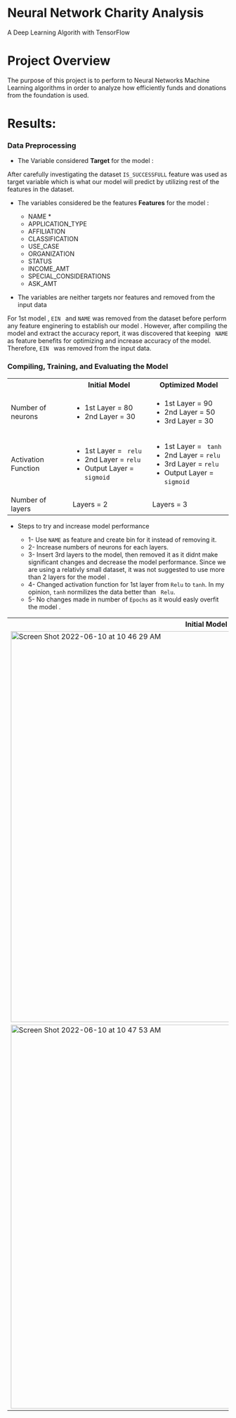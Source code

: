 # Neural Network Charity Analysis

A Deep Learning Algorith with TensorFlow

# Project Overview

The purpose of this project is to perform to Neural Networks Machine Learning algorithms in order to analyze how efficiently funds and donations from the foundation is used.

# Results:

### Data Preprocessing


* The Variable considered <strong> Target</strong> for the model :

After carefully investigating the dataset <code>IS_SUCCESSFULL</code> feature was used as target variable which is what our model will predict by utilizing rest of the features in the dataset. 

* The variables considered be the features <strong> Features</strong> for the model :
  * NAME *
  * APPLICATION_TYPE	
  * AFFILIATION	
  * CLASSIFICATION
  * USE_CASE
  * ORGANIZATION	
  * STATUS	
  * INCOME_AMT
  * SPECIAL_CONSIDERATIONS
  * ASK_AMT	

* The variables are neither targets nor features and removed from the input data

For 1st model , <code>EIN </code> and <code>NAME</code> was removed from the dataset before perform any feature enginering to establish our model .
However, after compiling the model and extract the accuracy report, it was discovered that keeping <code> NAME</code> as feature benefits for optimizing and increase accuracy of the model. 
Therefore, <code>EIN </code> was removed from the input data. 

### Compiling, Training, and Evaluating the Model

<table>
  <tr>
    <th> </th>
    <th> Initial Model  </th>
    <th>Optimized Model </th>
  </tr>
  <tr>
    <td> Number of neurons</td>
    <td> <ul>
        <li>1st Layer = 80</li>
      <li>2nd Layer = 30</li>
         </ul>
   </td>
    <td><ul>
        <li>1st Layer = 90</li>
      <li>2nd Layer = 50</li>
      <li>3rd Layer = 30</li>
       </ul></td>
  </tr>

  <tr>
   <td>Activation Function</td> 
    <td> <ul>
      <li>1st Layer = <code> relu</code></li>
      <li>2nd Layer = <code>relu</code></li>
      <li>Output Layer = <code>sigmoid</code></li>
         </ul>
    <td><ul>
      <li>1st Layer = <code> tanh</code></li>
      <li>2nd Layer = <code>relu</code></li>
       <li>3rd Layer = <code>relu</code></li>
      <li>Output Layer = <code>sigmoid</code></li>
         </ul></td> 
  </tr>
   <tr>
   <td> Number of layers</td> 
    <td>Layers = 2</td> 
    <td>Layers = 3</td> 
  </tr>
</table>

* Steps to try and increase model performance

  * 1- Use <code>NAME</code> as feature and create bin for it instead of removing it.
  * 2- Increase numbers of neurons for each layers. 
  * 3- Insert 3rd layers to the model, then removed it as it didnt make significant changes and decrease the model performance. Since we are using a relativly small dataset, it was not suggested to use more than 2 layers for the model .
  * 4- Changed activation function for 1st layer from <code>Relu</code> to <code>tanh</code>. In my opinion, <code>tanh</code>  normilizes the data better than <code> Relu</code>.
  * 5- No changes made in number of <code>Epochs</code> as it would easly overfit the model .


<table>
  <tr>
    <th>Initial Model  </th>
    <th>Optimized Model   </th>
    
  </tr>
  <tr>
    <td><img width="890" alt="Screen Shot 2022-06-10 at 10 46 29 AM" src="https://user-images.githubusercontent.com/98676400/173102900-e0d3859c-11d9-40fb-a73f-486d0d71e36b.png">
</td>
    <td> <img width="874" alt="Screen Shot 2022-06-10 at 10 43 31 AM" src="https://user-images.githubusercontent.com/98676400/173102297-506e584e-718d-4db1-b4d5-691efcdac2f5.png"></td>
    
    
  </tr>
<tr>
    <td><img width="874" alt="Screen Shot 2022-06-10 at 10 47 53 AM" src="https://user-images.githubusercontent.com/98676400/173103157-a2ea6a8f-f0c5-49a4-b330-1fc6197683b1.png">

</td>
    <td><img width="872" alt="Screen Shot 2022-06-10 at 10 48 22 AM" src="https://user-images.githubusercontent.com/98676400/173103259-42696454-acb5-4750-bfa5-7a9b76859b88.png">

       
  </tr>

